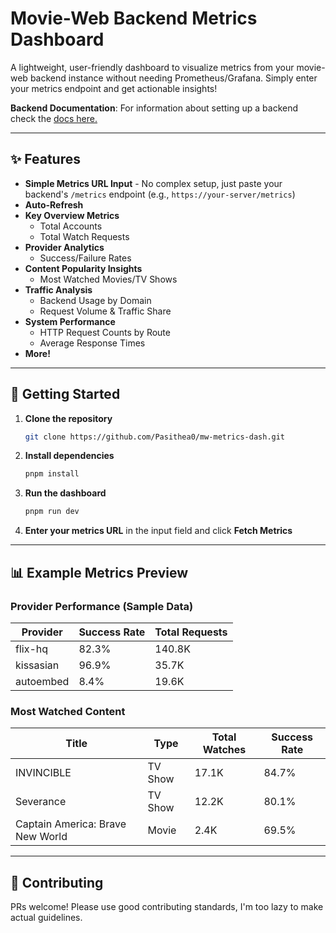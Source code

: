 # Movie-Web Backend Metrics Dashboard

A lightweight, user-friendly dashboard to visualize metrics from your movie-web backend instance without needing Prometheus/Grafana. Simply enter your metrics endpoint and get actionable insights!

**Backend Documentation**:
For information about setting up a backend check the [docs here.](https://docs.undi.rest/backend/introduction)

---

## ✨ Features

- **Simple Metrics URL Input** - No complex setup, just paste your backend's `/metrics` endpoint (e.g., `https://your-server/metrics`)
- **Auto-Refresh**
- **Key Overview Metrics**
  - Total Accounts
  - Total Watch Requests
- **Provider Analytics**
  - Success/Failure Rates
- **Content Popularity Insights**
  - Most Watched Movies/TV Shows
- **Traffic Analysis**
  - Backend Usage by Domain
  - Request Volume & Traffic Share
- **System Performance**
  - HTTP Request Counts by Route
  - Average Response Times
- **More!**

---

## 🚀 Getting Started

1. **Clone the repository**
   ```bash
   git clone https://github.com/Pasithea0/mw-metrics-dash.git
   ```
2. **Install dependencies**
   ```bash
   pnpm install
   ```
3. **Run the dashboard**
   ```bash
   pnpm run dev
   ```
4. **Enter your metrics URL** in the input field and click **Fetch Metrics**

---

## 📊 Example Metrics Preview

### Provider Performance (Sample Data)

| Provider  | Success Rate | Total Requests |
| --------- | ------------ | -------------- |
| flix-hq   | 82.3%        | 140.8K         |
| kissasian | 96.9%        | 35.7K          |
| autoembed | 8.4%         | 19.6K          |

### Most Watched Content

| Title                            | Type    | Total Watches | Success Rate |
| -------------------------------- | ------- | ------------- | ------------ |
| INVINCIBLE                       | TV Show | 17.1K         | 84.7%        |
| Severance                        | TV Show | 12.2K         | 80.1%        |
| Captain America: Brave New World | Movie   | 2.4K          | 69.5%        |

---

## 🤝 Contributing

PRs welcome! Please use good contributing standards, I'm too lazy to make actual guidelines.
